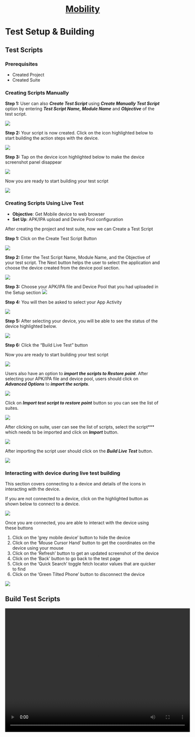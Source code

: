 <h1 style="text-align: center; text-decoration:underline; font-weight: bold;">Mobility</h1>

# Test Setup & Building

## Test Scripts <!-- {docsify-ignore} --> 

### Prerequisites 
- Created Project 
- Created Suite

### Creating Scripts Manually

**Step 1:** User can also ***Create Test Script*** using ***Create Manually Test Script*** option by entering ***Test Script Name, Module Name*** and ***Objective*** of the test script.

<img src="https://dmdug58z0ycm2.cloudfront.net/production/pub-site/images/_mobileimages/Test_Script_Create_Manually_1.png">


**Step 2:** Your script is now created. Click on the icon highlighted below to start building the action steps with the device. 



<img src="https://dmdug58z0ycm2.cloudfront.net/production/pub-site/images/_mobileimages/Test_Script_Create_Manually_2.png">


**Step 3:** Tap on the device icon highlighted below to make the device screenshot panel disappear 

<img src="https://dmdug58z0ycm2.cloudfront.net/production/pub-site/images/_mobileimages/Test_Script_Create_Manually_3.png">

Now you are ready to start building your test script

<img src="https://dmdug58z0ycm2.cloudfront.net/production/pub-site/images/_mobileimages/Test_Script_Create_Manually_4.png">

### Creating Scripts Using Live Test

- **Objective**: Get Mobile device to web browser
- **Set Up**: APK/IPA upload and Device Pool configuration

After creating the project and test suite, now we can Create a Test Script

**Step 1:** Click on the Create Test Script Button

<img src="https://dmdug58z0ycm2.cloudfront.net/production/pub-site/images/_mobileimages/Test_Script_Create_Live_1.png">


**Step 2:** Enter the Test Script Name, Module Name, and the Objective of your test script. The Next button helps the user to select the application and choose the device created from the device pool section. 

<img src="https://dmdug58z0ycm2.cloudfront.net/production/pub-site/images/_mobileimages/Test_Script_Create_Live_2.png">



**Step 3:** Choose your APK/IPA file and Device Pool that you had uploaded in the Setup section
<img src="https://dmdug58z0ycm2.cloudfront.net/production/pub-site/images/_mobileimages/Test_Script_Create_Live_3.png">


**Step 4:** You will then be asked to select your App Activity

<img src="https://dmdug58z0ycm2.cloudfront.net/production/pub-site/images/_mobileimages/Test_Script_Create_Live_4.png">


**Step 5:** After selecting your device, you will be able to see the status of the device highlighted below. 

<img src="https://dmdug58z0ycm2.cloudfront.net/production/pub-site/images/_mobileimages/Test_Script_Create_Live_5.png">


**Step 6:** Click the “Build Live Test” button

Now you are ready to start building your test script

<img src="https://dmdug58z0ycm2.cloudfront.net/production/pub-site/images/_mobileimages/Test_Script_Create_Live_6.png">


Users also have an option to ***import the scripts to Restore point***. After selecting your APK/IPA file and device pool, users should click on ***Advanced Options*** to ***import the scripts***.

<img src="https://dmdug58z0ycm2.cloudfront.net/production/pub-site/images/_mobileimages/Test_Script_Create_Live_7.png">


Click on ***Import test script to restore point*** button so you can see the list of suites.

<img src="https://dmdug58z0ycm2.cloudfront.net/production/pub-site/images/_mobileimages/Test_Script_Create_Live_8.png">

After clicking on suite, user can see the list of scripts, select the script*** which needs to be imported and click on ***Import*** button.

<img src="https://dmdug58z0ycm2.cloudfront.net/production/pub-site/images/_mobileimages/Test_Script_Create_Live_9.png">


After importing the script user should click on the ***Build Live Test*** button.

<img src="https://dmdug58z0ycm2.cloudfront.net/production/pub-site/images/_mobileimages/Test_Script_Create_Live_10.png">


### Interacting with device during live test building
This section covers connecting to a device and details of the icons in interacting with the device. 

If you are not connected to a device, click on the highlighted button as shown below to connect to a device.

<img src="https://dmdug58z0ycm2.cloudfront.net/production/pub-site/images/_mobileimages/Test_Script_Interacting_Live_1.png">


Once you are connected, you are able to interact with the device using these buttons

1. Click on the ‘grey mobile device’ button to hide the device
2. Click on the ‘Mouse Cursor Hand’ button to get the coordinates on the device using your mouse
3. Click on the ‘Refresh’ button to get an updated screenshot of the device
4. Click on the ‘Back’ button to go back to the test page
5. Click on the ‘Quick Search’ toggle fetch locator values that are quicker to find
6. Click on the ‘Green Tilted Phone’ button to disconnect the device

<img src="https://dmdug58z0ycm2.cloudfront.net/production/pub-site/images/_mobileimages/Test_Script_Interacting_Live_2.png">

##  Build Test Scripts

<video width="600px" height="400px" controls>
  <source src="https://dmdug58z0ycm2.cloudfront.net/production/pub-site/Mobile/Clip2-CreateScript.mp4" type="video/mp4">
</video>

<!-- create script video -->
